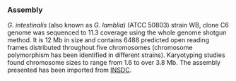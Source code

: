 ### Assembly 

*G. intestinalis* (also known as *G. lamblia*) (ATCC 50803) strain WB, clone C6 genome was sequenced to
11.3 coverage using the whole genome shotgun method. It is 12 Mb in size
and contains 6488 predicted open reading frames distributed throughout
five chromosomes (chromosome polymorphism has been identified in
different strains). Karyotyping studies found chromosome sizes to range from 1.6 to over 3.8 Mb. The assembly presented has been imported from [INSDC](http://www.insdc.org).
